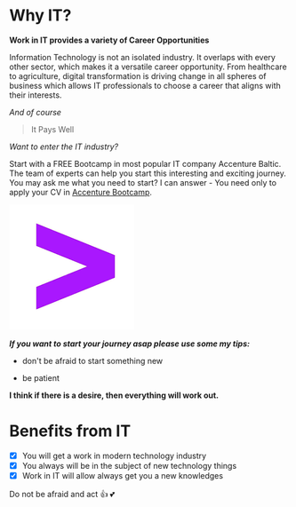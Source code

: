 # Why IT?
**Work in IT provides a variety of Career Opportunities**

Information Technology is not an isolated industry. It overlaps with every other sector, which makes it a versatile career opportunity. From healthcare to agriculture, digital transformation is driving change in all spheres of business which allows IT professionals to choose a career that aligns with their interests.

*And of course*
>It Pays Well

_Want to enter the IT industry?_

Start with a FREE Bootcamp in most popular IT company Accenture Baltic. The team of experts can help you start this interesting and exciting journey. You may ask me what you need to start? I can answer - You need only to apply your CV in [Accenture Bootcamp](https://bootcamp.lv).


![Accenture](https://github.com/AlinaKalinina1694/acodemyqa2/blob/03f90af890a4741950d72a08bf49bf25f8a6cfb3/download.png)

***If you want to start your journey asap please use some my tips:***

* don't be afraid to start something new 

* be patient

**I think if there is a desire, then everything will work out.** 

# Benefits from IT

- [x] You will get a work in modern technology industry
- [x] You always will be in the subject of new technology things
- [x] Work in IT will allow always get you a new knowledges 

Do not be afraid and act :+1: :two_hearts: